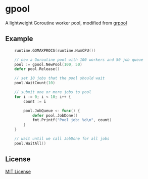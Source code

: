# gpool

A lightweight Goroutine worker pool, modified from [grpool](https://github.com/ivpusic/grpool)

## Example

```go
    runtime.GOMAXPROCS(runtime.NumCPU())

    // new a Goroutine pool with 100 workers and 50 job queue
    pool := gpool.NewPool(100, 50)
    defer pool.Release()

    // set 10 jobs that the pool should wait
    pool.WaitCount(10)

    // submit one or more jobs to pool
    for i := 0; i < 10; i++ {
        count := i

        pool.JobQueue <- func() {
            defer pool.JobDone()
            fmt.Printf("Pool job: %d\n", count)
        }
    }

    // wait until we call JobDone for all jobs
    pool.WaitAll()
```

## License
[MIT License](https://github.com/TimothyYe/gpool/blob/master/LICENSE)
